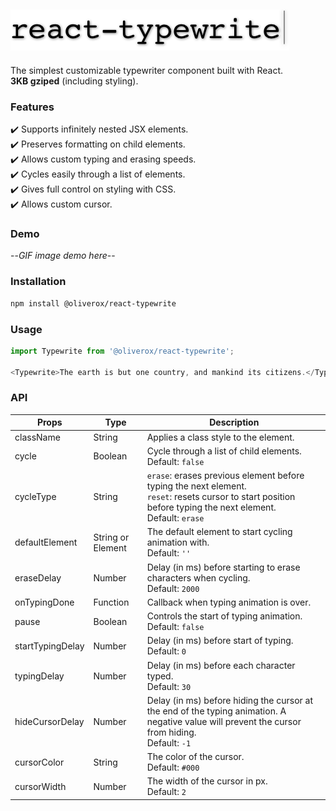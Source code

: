 ![react-typewrite](https://raw.githubusercontent.com/oliverox/react-typewrite/master/public/logo.png)<br/>
-----
The simplest customizable typewriter component built with React.<br/>**3KB gziped** (including styling).

### Features
✔️ Supports infinitely nested JSX elements.<br/>
✔️ Preserves formatting on child elements.<br/>
✔️ Allows custom typing and erasing speeds.<br/>
✔️ Cycles easily through a list of elements.<br/>
✔️ Gives full control on styling with CSS.<br/>
✔️ Allows custom cursor.<br/>

### Demo

--_GIF image demo here_--

### Installation

```bash
npm install @oliverox/react-typewrite
```

### Usage
```javascript
import Typewrite from '@oliverox/react-typewrite';

<Typewrite>The earth is but one country, and mankind its citizens.</Typewrite>
```

### API
| Props | Type| Description |
| --- | --- | --- |
| className | String | Applies a class style to the element. |
| cycle | Boolean | Cycle through a list of child elements.<br/>Default: `false` |
| cycleType | String | `erase`: erases previous element before typing the next element.<br/>`reset`: resets cursor to start position before typing the next element.<br/>Default: `erase` |
| defaultElement | String or Element | The default element to start cycling animation with.<br/>Default: `''` |
| eraseDelay | Number| Delay (in ms) before starting to erase characters when cycling.<br/>Default: `2000` |
| onTypingDone | Function | Callback when typing animation is over. |
| pause | Boolean | Controls the start of typing animation.<br/>Default: `false` |
| startTypingDelay | Number | Delay (in ms) before start of typing.<br/>Default: `0` |
| typingDelay | Number | Delay (in ms) before each character typed.<br/>Default: `30` |
| hideCursorDelay | Number | Delay (in ms) before hiding the cursor at the end of the typing animation. A negative value will prevent the cursor from hiding.<br/>Default: `-1` |
| cursorColor | String | The color of the cursor.<br/>Default: `#000` |
| cursorWidth | Number | The width of the cursor in px.<br/>Default: `2` |

